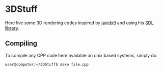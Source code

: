 # 3DStuff

Here live some 3D rendering codes inspired by [javidx9](https://www.youtube.com/channel/UC-yuWVUplUJZvieEligKBkA) and using his [SDL library](https://github.com/OneLoneCoder/videos/blob/master/olcConsoleGameEngineSDL.h).

## Compiling 

To compile any CPP code here available on unix based systems, simply do:

```console
user@computer:~/3DStuff$ make file.cpp  
```
